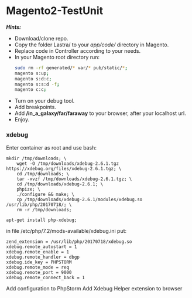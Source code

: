 # Magento2-TestUnit

__*Hints:*__

- Download/clone repo.
- Copy the folder Lastra/ to your *app/code/* directory in Magento.
- Replace code in Controller according to your needs.
- In your Magento root directory run:
  ```bash
  sudo rm -rf generated/* var/* pub/static/*;
  magento s:up;
  magento s:d:c;
  magento s:s:d -f;
  magento c:c;
  ```
- Turn on your debug tool.
- Add breakpoints.
- Add **/in_a_galaxy/far/faraway** to your browser, after your localhost url.
- Enjoy.



### xdebug ###
Enter container as root and use bash:
```console
mkdir /tmp/downloads; \
    wget -O /tmp/downloads/xdebug-2.6.1.tgz https://xdebug.org/files/xdebug-2.6.1.tgz; \
    cd /tmp/downloads; \
    tar -xvzf /tmp/downloads/xdebug-2.6.1.tgz; \
    cd /tmp/downloads/xdebug-2.6.1; \
    phpize; \
    ./configure && make; \
    cp /tmp/downloads/xdebug-2.6.1/modules/xdebug.so /usr/lib/php/20170718/; \
    rm -r /tmp/downloads;

apt-get install php-xdebug;
```

in file /etc/php/7.2/mods-available/xdebug.ini put:
```console
zend_extension = /usr/lib/php/20170718/xdebug.so
xdebug.remote_autostart = 1
xdebug.remote_enable = 1
xdebug.remote_handler = dbgp
xdebug.ide_key = PHPSTORM
xdebug.remote_mode = req
xdebug.remote_port = 9000
xdebug.remote_connect_back = 1
```
Add configuration to PhpStorm
Add Xdebug Helper extension to browser

